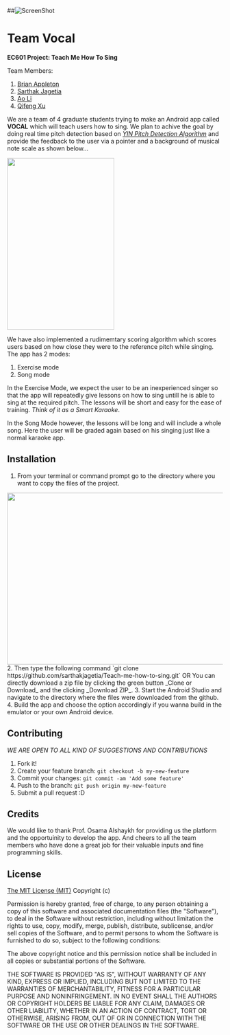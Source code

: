 ##![ScreenShot](https://www.bu.edu/brand/files/2012/10/master_logo.gif)
# Team Vocal
**EC601 Project: Teach Me How To Sing**

Team Members:

1. [Brian Appleton](https://github.com/appletonbrian)
2. [Sarthak Jagetia](https://github.com/sarthakjagetia)
3. [Ao Li](https://github.com/mhuimie)
4. [Qifeng Xu](https://github.com/QifengXu)


We are a team of 4 graduate students trying to make an Android app called **VOCAL** which will teach users how to sing.
We plan to achive the goal by doing real time pitch detection based on *[YIN Pitch Detection Algorithm](http://audition.ens.fr/adc/pdf/2002_JASA_YIN.pdf)* and provide the feedback to the user via a pointer and a background of musical note scale as shown below...

<img src="https://github.com/sarthakjagetia/Teach-me-how-to-sing/blob/images/Screenshot_1481491567.png" width="250" height="400" />

We have also implemented a rudimemtary scoring algorithm which scores users based on how close they were to the reference pitch while singing.
The app has 2 modes: 
1. Exercise mode
2. Song mode

In the Exercise Mode, we expect the user to be an inexperienced singer so that the app will repeatedly give lessons on how to sing untill he is able to sing at the required pitch. The lessons will be short and easy for the ease of training. _Think of it as a Smart Karaoke_. 

In the Song Mode however, the lessons will be long and will include a whole song. Here the user will be graded again based on his singing just like a normal karaoke app.

## Installation
1. From your terminal or command prompt go to the directory where you want to copy the files of the project.
<img src="https://github.com/sarthakjagetia/Teach-me-how-to-sing/blob/images/Screen%20Shot%202016-12-11%20at%2015.07.50.png" width="700" height="400" />
2. Then type the following command `git clone https://github.com/sarthakjagetia/Teach-me-how-to-sing.git`
                                        OR
You can directly download a zip file by clicking the green button _Clone or Download_ and the clicking _Download ZIP_.
3. Start the Android Studio and navigate to the directory where the files were downloaded from the github.
4. Build the app and choose the option accordingly if you wanna build in the emulator or your own Android device.

## Contributing
*WE ARE OPEN TO ALL KIND OF SUGGESTIONS AND CONTRIBUTIONS*

1. Fork it!
2. Create your feature branch: `git checkout -b my-new-feature`
3. Commit your changes: `git commit -am 'Add some feature'`
4. Push to the branch: `git push origin my-new-feature`
5. Submit a pull request :D

## Credits
We would like to thank Prof. Osama Alshaykh for providing us the platform and the opportuinity to develop the app.
And cheers to all the team members who have done a great job for their valuable inputs and fine programming skills.

## License
[The MIT License (MIT)](https://opensource.org/licenses/mit-license.php)
Copyright (c) <year> <copyright holders>

Permission is hereby granted, free of charge, to any person obtaining a copy of this software and associated documentation files (the "Software"), to deal in the Software without restriction, including without limitation the rights to use, copy, modify, merge, publish, distribute, sublicense, and/or sell copies of the Software, and to permit persons to whom the Software is furnished to do so, subject to the following conditions:

The above copyright notice and this permission notice shall be included in all copies or substantial portions of the Software.

THE SOFTWARE IS PROVIDED "AS IS", WITHOUT WARRANTY OF ANY KIND, EXPRESS OR IMPLIED, INCLUDING BUT NOT LIMITED TO THE WARRANTIES OF MERCHANTABILITY, FITNESS FOR A PARTICULAR PURPOSE AND NONINFRINGEMENT. IN NO EVENT SHALL THE AUTHORS OR COPYRIGHT HOLDERS BE LIABLE FOR ANY CLAIM, DAMAGES OR OTHER LIABILITY, WHETHER IN AN ACTION OF CONTRACT, TORT OR OTHERWISE, ARISING FROM, OUT OF OR IN CONNECTION WITH THE SOFTWARE OR THE USE OR OTHER DEALINGS IN THE SOFTWARE.
